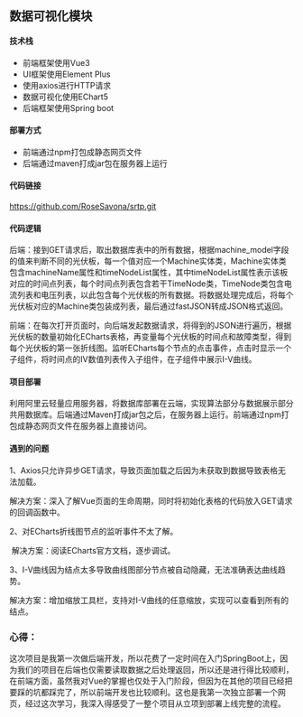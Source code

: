 ## 数据可视化模块

#### 技术栈

* 前端框架使用Vue3
* UI框架使用Element Plus
* 使用axios进行HTTP请求
* 数据可视化使用EChart5
* 后端框架使用Spring boot

#### 部署方式

* 前端通过npm打包成静态网页文件
* 后端通过maven打成jar包在服务器上运行

#### 代码链接

https://github.com/RoseSavona/srtp.git

#### 代码逻辑

后端：接到GET请求后，取出数据库表中的所有数据，根据machine_model字段的值来判断不同的光伏板，每一个值对应一个Machine实体类，Machine实体类包含machineName属性和timeNodeList属性，其中timeNodeList属性表示该板对应的时间点列表，每个时间点列表包含若干TimeNode类，TimeNode类包含电流列表和电压列表，以此包含每个光伏板的所有数据。将数据处理完成后，将每个光伏板对应的Machine类包装成列表，最后通过fastJSON转成JSON格式返回。

前端：在每次打开页面时，向后端发起数据请求，将得到的JSON进行遍历，根据光伏板的数量初始化ECharts表格，再变量每个光伏板的时间点和故障类型，得到每个光伏板的第一张折线图。监听ECharts每个节点的点击事件，点击时显示一个子组件，将时间点的IV数值列表传入子组件，在子组件中展示I-V曲线。

#### 项目部署

利用阿里云轻量应用服务器，将数据库部署在云端，实现算法部分与数据展示部分共用数据库。后端通过Maven打成jar包之后，在服务器上运行。前端通过npm打包成静态网页文件在服务器上直接访问。

#### 遇到的问题

1、Axios只允许异步GET请求，导致页面加载之后因为未获取到数据导致表格无法加载。

​	解决方案：深入了解Vue页面的生命周期，同时将初始化表格的代码放入GET请求的回调函数中。

2、对ECharts折线图节点的监听事件不太了解。

​	解决方案：阅读ECharts官方文档，逐步调试。

3、I-V曲线因为结点太多导致曲线图部分节点被自动隐藏，无法准确表达曲线趋势。

​	解决方案：增加缩放工具栏，支持对I-V曲线的任意缩放，实现可以查看到所有的结点。

### 心得：

这次项目是我第一次做后端开发，所以花费了一定时间在入门SpringBoot上，因为我们的项目在后端也仅需要读取数据之后处理返回，所以还是进行得比较顺利，在前端方面，虽然我对Vue的掌握也仅处于入门阶段，但因为在其他的项目已经把要踩的坑都踩完了，所以前端开发也比较顺利。这也是我第一次独立部署一个网页，经过这次学习，我深入得感受了一整个项目从立项到部署上线完整的流程。